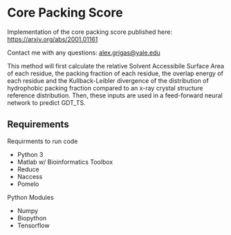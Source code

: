 # Core Packing Score
Implementation of the core packing score published here: https://arxiv.org/abs/2001.01161

Contact me with any questions: alex.grigas@yale.edu

This method will first calculate the relative Solvent Accessibile Surface Area of each residue, the packing fraction of each residue, the overlap energy of each residue and the Kullback-Leibler divergence of the distribution of hydrophobic packing fraction compared to an x-ray crystal structure reference distribution. Then, these inputs are used in a feed-forward neural network to predict GDT_TS.

## Requirements
Requirments to run code

- Python 3
- Matlab w/ Bioinformatics Toolbox
- Reduce
- Naccess
- Pomelo

Python Modules
- Numpy
- Biopython
- Tensorflow
